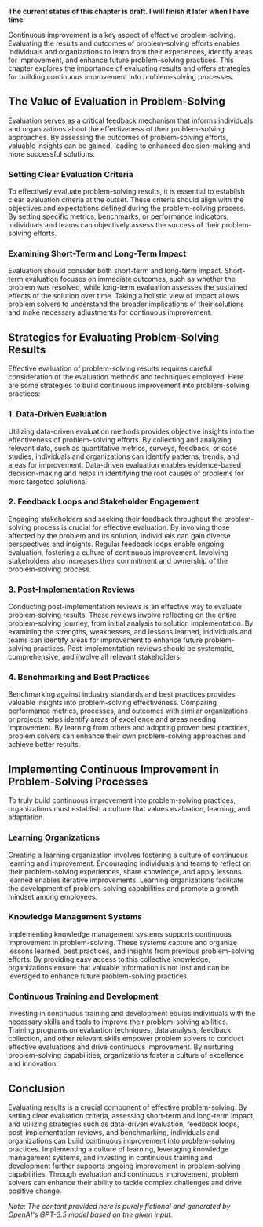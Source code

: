 **The current status of this chapter is draft. I will finish it later when I have time**

Continuous improvement is a key aspect of effective problem-solving. Evaluating the results and outcomes of problem-solving efforts enables individuals and organizations to learn from their experiences, identify areas for improvement, and enhance future problem-solving practices. This chapter explores the importance of evaluating results and offers strategies for building continuous improvement into problem-solving processes.

The Value of Evaluation in Problem-Solving
------------------------------------------

Evaluation serves as a critical feedback mechanism that informs individuals and organizations about the effectiveness of their problem-solving approaches. By assessing the outcomes of problem-solving efforts, valuable insights can be gained, leading to enhanced decision-making and more successful solutions.

### Setting Clear Evaluation Criteria

To effectively evaluate problem-solving results, it is essential to establish clear evaluation criteria at the outset. These criteria should align with the objectives and expectations defined during the problem-solving process. By setting specific metrics, benchmarks, or performance indicators, individuals and teams can objectively assess the success of their problem-solving efforts.

### Examining Short-Term and Long-Term Impact

Evaluation should consider both short-term and long-term impact. Short-term evaluation focuses on immediate outcomes, such as whether the problem was resolved, while long-term evaluation assesses the sustained effects of the solution over time. Taking a holistic view of impact allows problem solvers to understand the broader implications of their solutions and make necessary adjustments for continuous improvement.

Strategies for Evaluating Problem-Solving Results
-------------------------------------------------

Effective evaluation of problem-solving results requires careful consideration of the evaluation methods and techniques employed. Here are some strategies to build continuous improvement into problem-solving practices:

### 1. Data-Driven Evaluation

Utilizing data-driven evaluation methods provides objective insights into the effectiveness of problem-solving efforts. By collecting and analyzing relevant data, such as quantitative metrics, surveys, feedback, or case studies, individuals and organizations can identify patterns, trends, and areas for improvement. Data-driven evaluation enables evidence-based decision-making and helps in identifying the root causes of problems for more targeted solutions.

### 2. Feedback Loops and Stakeholder Engagement

Engaging stakeholders and seeking their feedback throughout the problem-solving process is crucial for effective evaluation. By involving those affected by the problem and its solution, individuals can gain diverse perspectives and insights. Regular feedback loops enable ongoing evaluation, fostering a culture of continuous improvement. Involving stakeholders also increases their commitment and ownership of the problem-solving process.

### 3. Post-Implementation Reviews

Conducting post-implementation reviews is an effective way to evaluate problem-solving results. These reviews involve reflecting on the entire problem-solving journey, from initial analysis to solution implementation. By examining the strengths, weaknesses, and lessons learned, individuals and teams can identify areas for improvement to enhance future problem-solving practices. Post-implementation reviews should be systematic, comprehensive, and involve all relevant stakeholders.

### 4. Benchmarking and Best Practices

Benchmarking against industry standards and best practices provides valuable insights into problem-solving effectiveness. Comparing performance metrics, processes, and outcomes with similar organizations or projects helps identify areas of excellence and areas needing improvement. By learning from others and adopting proven best practices, problem solvers can enhance their own problem-solving approaches and achieve better results.

Implementing Continuous Improvement in Problem-Solving Processes
----------------------------------------------------------------

To truly build continuous improvement into problem-solving practices, organizations must establish a culture that values evaluation, learning, and adaptation.

### Learning Organizations

Creating a learning organization involves fostering a culture of continuous learning and improvement. Encouraging individuals and teams to reflect on their problem-solving experiences, share knowledge, and apply lessons learned enables iterative improvements. Learning organizations facilitate the development of problem-solving capabilities and promote a growth mindset among employees.

### Knowledge Management Systems

Implementing knowledge management systems supports continuous improvement in problem-solving. These systems capture and organize lessons learned, best practices, and insights from previous problem-solving efforts. By providing easy access to this collective knowledge, organizations ensure that valuable information is not lost and can be leveraged to enhance future problem-solving practices.

### Continuous Training and Development

Investing in continuous training and development equips individuals with the necessary skills and tools to improve their problem-solving abilities. Training programs on evaluation techniques, data analysis, feedback collection, and other relevant skills empower problem solvers to conduct effective evaluations and drive continuous improvement. By nurturing problem-solving capabilities, organizations foster a culture of excellence and innovation.

Conclusion
----------

Evaluating results is a crucial component of effective problem-solving. By setting clear evaluation criteria, assessing short-term and long-term impact, and utilizing strategies such as data-driven evaluation, feedback loops, post-implementation reviews, and benchmarking, individuals and organizations can build continuous improvement into problem-solving practices. Implementing a culture of learning, leveraging knowledge management systems, and investing in continuous training and development further supports ongoing improvement in problem-solving capabilities. Through evaluation and continuous improvement, problem solvers can enhance their ability to tackle complex challenges and drive positive change.

*Note: The content provided here is purely fictional and generated by OpenAI's GPT-3.5 model based on the given input.*
